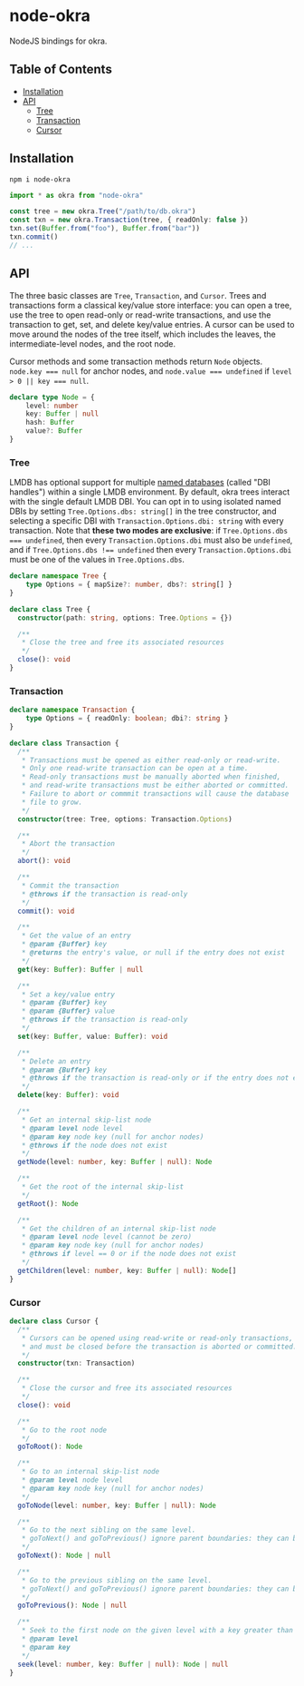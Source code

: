 # node-okra

NodeJS bindings for okra.

## Table of Contents

- [Installation](#installation)
- [API](#api)
  - [Tree](#tree)
  - [Transaction](#transaction)
  - [Cursor](#cursor)

## Installation

```
npm i node-okra
```

```ts
import * as okra from "node-okra"

const tree = new okra.Tree("/path/to/db.okra")
const txn = new okra.Transaction(tree, { readOnly: false })
txn.set(Buffer.from("foo"), Buffer.from("bar"))
txn.commit()
// ...
```

## API

The three basic classes are `Tree`, `Transaction`, and `Cursor`. Trees and transactions form a classical key/value store interface: you can open a tree, use the tree to open read-only or read-write transactions, and use the transaction to get, set, and delete key/value entries. A cursor can be used to move around the nodes of the tree itself, which includes the leaves, the intermediate-level nodes, and the root node.

Cursor methods and some transaction methods return `Node` objects. `node.key === null` for anchor nodes, and `node.value === undefined` if `level > 0 || key === null`.

```ts
declare type Node = {
	level: number
	key: Buffer | null
	hash: Buffer
	value?: Buffer
}
```

### Tree

LMDB has optional support for multiple [named databases](http://www.lmdb.tech/doc/group__mdb.html#gac08cad5b096925642ca359a6d6f0562a) (called "DBI handles") within a single LMDB environment. By default, okra trees interact with the single default LMDB DBI. You can opt in to using isolated named DBIs by setting `Tree.Options.dbs: string[]` in the tree constructor, and selecting a specific DBI with `Transaction.Options.dbi: string` with every transaction. Note that **these two modes are exclusive**: if `Tree.Options.dbs === undefined`, then every `Transaction.Options.dbi` must also be `undefined`, and if `Tree.Options.dbs !== undefined` then every `Transaction.Options.dbi` must be one of the values in `Tree.Options.dbs`.

```ts
declare namespace Tree {
	type Options = { mapSize?: number, dbs?: string[] }
}

declare class Tree {
  constructor(path: string, options: Tree.Options = {})

  /**
   * Close the tree and free its associated resources
   */
  close(): void
}
```

### Transaction

```ts
declare namespace Transaction {
	type Options = { readOnly: boolean; dbi?: string }
}

declare class Transaction {
  /**
   * Transactions must be opened as either read-only or read-write.
   * Only one read-write transaction can be open at a time.
   * Read-only transactions must be manually aborted when finished,
   * and read-write transactions must be either aborted or committed.
   * Failure to abort or commmit transactions will cause the database
   * file to grow.
   */
  constructor(tree: Tree, options: Transaction.Options)

  /**
   * Abort the transaction
   */
  abort(): void

  /**
   * Commit the transaction
   * @throws if the transaction is read-only
   */
  commit(): void

  /**
   * Get the value of an entry
   * @param {Buffer} key
   * @returns the entry's value, or null if the entry does not exist
   */
  get(key: Buffer): Buffer | null

  /**
   * Set a key/value entry
   * @param {Buffer} key
   * @param {Buffer} value
   * @throws if the transaction is read-only
   */
  set(key: Buffer, value: Buffer): void

  /**
   * Delete an entry
   * @param {Buffer} key
   * @throws if the transaction is read-only or if the entry does not exist
   */
  delete(key: Buffer): void

  /**
   * Get an internal skip-list node
   * @param level node level
   * @param key node key (null for anchor nodes)
   * @throws if the node does not exist
   */
  getNode(level: number, key: Buffer | null): Node

  /**
   * Get the root of the internal skip-list
   */
  getRoot(): Node

  /**
   * Get the children of an internal skip-list node
   * @param level node level (cannot be zero)
   * @param key node key (null for anchor nodes)
   * @throws if level == 0 or if the node does not exist
   */
  getChildren(level: number, key: Buffer | null): Node[]
}
```

### Cursor

```ts
declare class Cursor {
  /**
   * Cursors can be opened using read-write or read-only transactions,
   * and must be closed before the transaction is aborted or committed.
   */
  constructor(txn: Transaction)

  /**
   * Close the cursor and free its associated resources
   */
  close(): void

  /**
   * Go to the root node
   */
  goToRoot(): Node

  /**
   * Go to an internal skip-list node
   * @param level node level
   * @param key node key (null for anchor nodes)
   */
  goToNode(level: number, key: Buffer | null): Node

  /**
   * Go to the next sibling on the same level.
   * goToNext() and goToPrevious() ignore parent boundaries: they can be used to traverse an entire level from beginning to end.
   */
  goToNext(): Node | null

  /**
   * Go to the previous sibling on the same level.
   * goToNext() and goToPrevious() ignore parent boundaries: they can be used to traverse an entire level from beginning to end.
   */
  goToPrevious(): Node | null

  /**
   * Seek to the first node on the given level with a key greater than or equal to the provided search key
   * @param level
   * @param key
   */
  seek(level: number, key: Buffer | null): Node | null
}
```